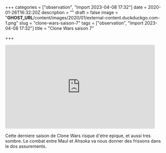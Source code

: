 +++
categories = ["observation", "Import 2023-04-08 17:32"]
date = 2020-01-26T16:32:20Z
description = ""
draft = false
image = "__GHOST_URL__/content/images/2020/01/external-content.duckduckgo.com-1.png"
slug = "clone-wars-saison-7"
tags = ["observation", "Import 2023-04-08 17:32"]
title = "Clone Wars saison 7"

+++


<iframe width="480" height="270" src="https://www.youtube.com/embed/ZLW2jkd6E7g?feature=oembed" frameborder="0" allow="accelerometer; autoplay; encrypted-media; gyroscope; picture-in-picture" allowfullscreen></iframe>

Cette derniere saison de Clone Wars risque d'etre epique, et aussi tres sombre. Le combat entre Maul et Ahsoka va nous donner des frissons dans le dos assurements.

